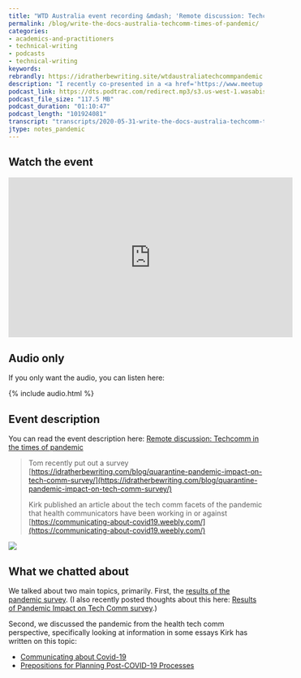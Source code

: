 ```yaml
---
title: "WTD Australia event recording &mdash; 'Remote discussion: Techcomm in the times of pandemic'"
permalink: /blog/write-the-docs-australia-techcomm-times-of-pandemic/
categories:
- academics-and-practitioners
- technical-writing
- podcasts
- technical-writing
keywords:
rebrandly: https://idratherbewriting.site/wtdaustraliatechcommpandemic
description: "I recently co-presented in a <a href='https://www.meetup.com/Write-the-Docs-Australia'>WTD Australia event</a> titled <a href='https://www.meetup.com/Write-the-Docs-Australia/events/270641270/'>Techcomm in the times of pandemic</a> on May 28, 2020. The other presenter was professor Kirk St. Amant. A recording is available below."
podcast_link: https://dts.podtrac.com/redirect.mp3/s3.us-west-1.wasabisys.com/idbwmedia.com/podcasts/wtdaustralia_pandemic_discussion.mp3
podcast_file_size: "117.5 MB"
podcast_duration: "01:10:47"
podcast_length: "101924081"
transcript: "transcripts/2020-05-31-write-the-docs-australia-techcomm-times-of-pandemic.html"
jtype: notes_pandemic
---
```


## Watch the event

<iframe width="560" height="315" src="https://www.youtube.com/embed/RbQOFgBRnGk" frameborder="0" allow="accelerometer; autoplay; encrypted-media; gyroscope; picture-in-picture" allowfullscreen></iframe>

## Audio only

If you only want the audio, you can listen here:

{% include audio.html %}

## Event description

You can read the event description here: [Remote discussion: Techcomm in the times of pandemic](https://www.meetup.com/Write-the-Docs-Australia/events/270641270/)

> Tom recently put out a survey [https://idratherbewriting.com/blog/quarantine-pandemic-impact-on-tech-comm-survey/](https://idratherbewriting.com/blog/quarantine-pandemic-impact-on-tech-comm-survey/)
>
> Kirk published an article about the tech comm facets of the pandemic that health communicators have been working in or against [https://communicating-about-covid19.weebly.com/](https://communicating-about-covid19.weebly.com/)

<a href="https://www.meetup.com/Write-the-Docs-Australia/events/270641270/"><img src="https://s3.us-west-1.wasabisys.com/idbwmedia.com/images/wtdaustraliaeventpandemic.png"/></a>

## What we chatted about

We talked about two main topics, primarily. First, the [results of the pandemic survey](https://www.questionpro.com/t/PGzGMZhSHg). (I also recently posted thoughts about this here: [Results of Pandemic Impact on Tech Comm survey](https://idratherbewriting.com/blog/results-of-pandemic-impact-on-tech-comm-survey/).)

Second, we discussed the pandemic from the health tech comm perspective, specifically looking at information in some essays Kirk has written on this topic:  
* [Communicating about Covid-19](https://communicating-about-covid19.weebly.com/)
* [Prepositions for Planning Post-COVID-19 Processes](https://communicating-about-covid19.weebly.com/prepositions-for-planning-post-covid-19.html)
